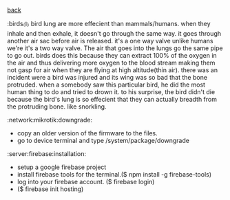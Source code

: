 [back](reference.md)

:birds:lungs:
bird lung are more effecient than mammals/humans. when they inhale and then
exhale, it doesn't go through the same way. it goes through another air sac
before air is released. it's a one way valve unlike humans we're it's a two
way valve. The air that goes into the lungs go the same pipe to go out. birds
does this because they can extract 100% of the oxygen in the air and thus 
delivering more oxygen to the blood stream making them not gasp for air when
they are flying at high altitude(thin air). there was an incident were a bird
was injured and its wing was so bad that the bone protruded. when a somebody
saw this particular bird, he did the most human thing to do and tried to drown
it. to his surprise, the bird didn't die because the bird's lung is so effecient
that they can actually breadth from the protruding bone. like snorkling.

:network:mikrotik:downgrade:
- copy an older version of the firmware to the files.
- go to device terminal and type /system/package/downgrade

:server:firebase:installation:
- setup a google firebase project
- install firebase tools for the terminal.($ npm install -g firebase-tools)
- log into your firebase account. ($ firebase login)
- ($ firebase init hosting)
